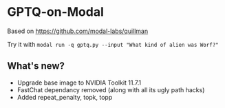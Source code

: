 # GPTQ-on-Modal

Based on https://github.com/modal-labs/quillman

Try it with `modal run -q gptq.py --input "What kind of alien was Worf?"`

## What's new?

* Upgrade base image to NVIDIA Toolkit 11.7.1
* FastChat dependancy removed (along with all its ugly path hacks)
* Added repeat_penalty, topk, topp